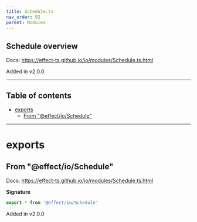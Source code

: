 ```yaml
---
title: Schedule.ts
nav_order: 92
parent: Modules
---
```


## Schedule overview

Docs: https://effect-ts.github.io/io/modules/Schedule.ts.html

Added in v2.0.0

---

<h2 class="text-delta">Table of contents</h2>

- [exports](#exports)
  - [From "@effect/io/Schedule"](#from-effectioschedule)

---

# exports

## From "@effect/io/Schedule"

Docs: https://effect-ts.github.io/io/modules/Schedule.ts.html

**Signature**

```ts
export * from '@effect/io/Schedule'
```

Added in v2.0.0
